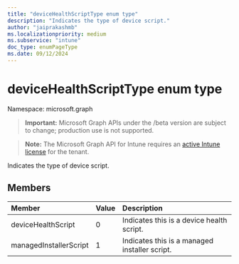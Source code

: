 ```yaml
---
title: "deviceHealthScriptType enum type"
description: "Indicates the type of device script."
author: "jaiprakashmb"
ms.localizationpriority: medium
ms.subservice: "intune"
doc_type: enumPageType
ms.date: 09/12/2024
---
```


# deviceHealthScriptType enum type

Namespace: microsoft.graph

> **Important:** Microsoft Graph APIs under the /beta version are subject to change; production use is not supported.

> **Note:** The Microsoft Graph API for Intune requires an [active Intune license](https://go.microsoft.com/fwlink/?linkid=839381) for the tenant.

Indicates the type of device script.

## Members
|Member|Value|Description|
|:---|:---|:---|
|deviceHealthScript|0|Indicates this is a device health script.|
|managedInstallerScript|1|Indicates this is a managed installer script.|

